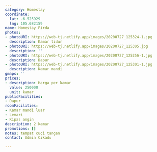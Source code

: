 ```yaml
---
category: Homestay
coordinate:
  lat: -6.525929
  lng: 105.682159
name: Homestay Firda
photos:
- photoURI: https://web-tj.netlify.app/images/20200727_125324-1.jpg
  description: Kamar tidur
- photoURI: https://web-tj.netlify.app/images/20200727_125305.jpg
  description: ''
- photoURI: https://web-tj.netlify.app/images/20200727_125256-1.jpg
  description: Dapur
- photoURI: https://web-tj.netlify.app/images/20200727_125301-1.jpg
  description: Kamar mandi
gmaps: ''
prices:
- description: Harga per kamar
  value: 250000
  unit: kamar
publicFacilities:
- Dapur
roomFacilities:
- Kamar mandi luar
- Lemari
- Kipas angin
description: 2 kamar
promotions: []
notes: tempat cuci tangan
contact: Admin Cikadu

---
```

